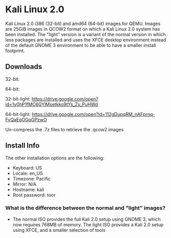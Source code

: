# Kali Linux 2.0
Kali Linux 2.0 i386 (32-bit) and amd64 (64-bit) images for QEMU. Images are 25GiB images in QCOW2 format on which a Kali Linux 2.0 system has been installed. The "light" version is a variant of the normal version in which less packages are installed and uses the XFCE desktop environment instead of the default GNOME 3 environment to be able to have a smaller install footprint.

## Downloads
32-bit:

64-bit:

32-bit-light: https://drive.google.com/open?id=1y0hP1fMC6GYlMsetkko9tYs_Zy_PuHWd

64-bit-light: https://drive.google.com/open?id=112gDupqRM_nAFprnq-FvQaEqOGqGPzwO

Un-compress the .7z files to retrieve the .qcow2 images

## Install Info
The other installation options are the following:
- Keyboard:       US
- Locale:         en_US
- Timezone:       Pacific
- Mirror:         N/A
- Hostname:       kali
- Root password:  toor

### What is the difference between the normal and "light" images?
- The normal ISO provides the full Kali 2.0 setup using GNOME 3, which now requires 768MB of memory. The light ISO provides a Kali 2.0 setup using XFCE, and a smaller selection of tools

